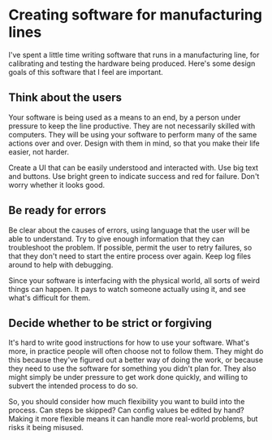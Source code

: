 # Creating software for manufacturing lines

I've spent a little time writing software that runs in a manufacturing line, for calibrating and testing the hardware being produced. Here's some design goals of this software that I feel are important.

## Think about the users

Your software is being used as a means to an end, by a person under pressure to keep the line productive. They are not necessarily skilled with computers. They will be using your software to perform many of the same actions over and over. Design with them in mind, so that you make their life easier, not harder.

Create a UI that can be easily understood and interacted with. Use big text and buttons. Use bright green to indicate success and red for failure. Don't worry whether it looks good.

## Be ready for errors

Be clear about the causes of errors, using language that the user will be able to understand. Try to give enough information that they can troubleshoot the problem. If possible, permit the user to retry failures, so that they don't need to start the entire process over again. Keep log files around to help with debugging.

Since your software is interfacing with the physical world, all sorts of weird things can happen. It pays to watch someone actually using it, and see what's difficult for them.

## Decide whether to be strict or forgiving

It's hard to write good instructions for how to use your software. What's more, in practice people will often choose not to follow them. They might do this because they've figured out a better way of doing the work, or because they need to use the software for something you didn't plan for. They also might simply be under pressure to get work done quickly, and willing to subvert the intended process to do so.

So, you should consider how much flexibility you want to build into the process. Can steps be skipped? Can config values be edited by hand? Making it more flexible means it can handle more real-world problems, but risks it being misused.